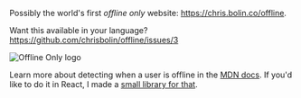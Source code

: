 Possibly the world's first *offline only* website: https://chris.bolin.co/offline.

Want this available in your language? https://github.com/chrisbolin/offline/issues/3

![Offline Only logo](https://chris.bolin.co/offline/preview.png)

Learn more about detecting when a user is offline in the [MDN docs](https://developer.mozilla.org/en-US/docs/Online_and_offline_events).
If you'd like to do it in React, I made a [small library for that](https://github.com/chrisbolin/react-detect-offline).

